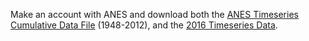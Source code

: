 Make an account with ANES and download both the [ANES Timeseries Cumulative Data File](http://www.electionstudies.org/studypages/anes_timeseries_cdf/anes_timeseries_cdf.htm) (1948-2012), and the [2016 Timeseries Data](http://www.electionstudies.org/studypages/anes_timeseries_2016/anes_timeseries_2016.htm). 
